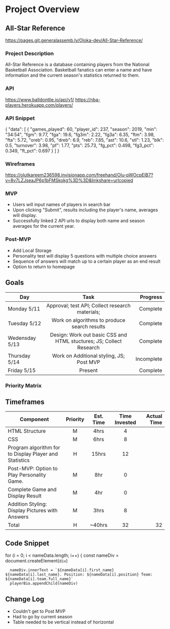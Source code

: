 # Project Overview

## All-Star Reference
https://pages.git.generalassemb.ly/Oloka-dev/All-Star-Reference/
### Project Description

All-Star Reference is a database containing players from the National Basketball Association. Basketball fanatics can enter a name and have information and the current season's statistics returned to them.

### API

https://www.balldontlie.io/api/v1/
https://nba-players.herokuapp.com/players/

### API Snippet

{
"data": [
{
"games_played": 60,
"player_id": 237,
"season": 2019,
"min": "34:54",
"fgm": 9.77,
"fga": 19.6,
"fg3m": 2.22,
"fg3a": 6.35,
"ftm": 3.98,
"fta": 5.72,
"oreb": 0.95,
"dreb": 6.9,
"reb": 7.85,
"ast": 10.6,
"stl": 1.23,
"blk": 0.5,
"turnover": 3.98,
"pf": 1.77,
"pts": 25.73,
"fg_pct": 0.498,
"fg3_pct": 0.349,
"ft_pct": 0.697
}
]
}

### Wireframes

https://olutkareem236598.invisionapp.com/freehand/Olu-pWOcpElB7?v=8v7LZJseaJP6p1bFMSkokg%3D%3D&linkshare=urlcopied


### MVP

- Users will input names of players in search bar
- Upon clicking "Submit", results including the player's name, averages will display.
- Successfully linked 2 API urls to display both name and season averages for the current year.

### Post-MVP

- Add Local Storage
- Personality test will display 5 questions with multiple choice answers
- Sequence of answers will match up to a certain player as an end result
- Option to return to homepage

## Goals

| Day            |                                Task                                 |    Progress |
| -------------- | :-----------------------------------------------------------------: | ----------: |
| Monday 5/11    |           Approval; test API; Collect research materials;           | Complete |
| Tuesday 5/12   |            Work on algorithms to produce search results             | Complete |
|Wedensday 5/13  | Design: Work out basic CSS and HTML stuctures; JS; Collect Research | Complete |
| Thursday 5/14  |              Work on Additional styling, JS; Post MVP               | Incomplete |
| Friday 5/15    |                               Present                               | Complete |

### Priority Matrix

## Timeframes

| Component                                              | Priority | Est. Time | Time Invested | Actual Time |
| ------------------------------------------------------ | :------: | :-------: | :-----------: | ----------: |
| HTML Structure                                         |    M     |   4hrs    |    4           |             |
| CSS                                                    |    M     |   6hrs    |     8          |             |
| Program algorithm for to Display Player and Statistics |    H     |   15hrs   |     12          |             |
| Post-MVP: Option to Play Personality Game.             |    M     |    8hr    |      0         |             |
| Complete Game and Display Result                       |    M     |    4hr    |      0         |             |
| Addition Styling: Display Pictures with Answers        |    M     |   3hrs    |      8         |             |
| Total                                                  |    H     |  ~40hrs   |      32         |    32         |

## Code Snippet

for (i = 0; i < nameData.length; i++) {
const nameDiv = document.createElement(`div`)

      nameDiv.innerText = `${nameData[i].first_name} ${nameData[i].last_name}. Position: ${nameData[i].position} Team: ${nameData[i].team.full_name}`
      playerBio.appendChild(nameDiv)

## Change Log
* Couldn't get to Post MVP
* Had to go by current season
* Table needed to be vertical instead of horizontal
